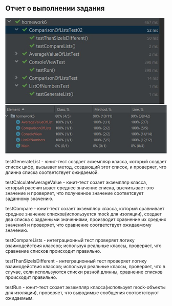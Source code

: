 ## Отчет о выполнении задания ##
![picture](https://github.com/MarkovaOlga/Lessons_unit-tests/blob/master/src/main/java/homework6/HW06unit-tests2.jpg)
![picture](https://github.com/MarkovaOlga/Lessons_unit-tests/blob/master/src/main/java/homework6/HW06unit-tests1.jpg)

testGenerateList - юнит-тест создает экземпляр класса, который создает список цифр, вызывает метод, создающий этот список, и проверяет, что длинна списка соответствует ожидаемой.

testCalculateAverageValue - юнит-тест созает экземпляр класса, который рассчитывает среднее значение списка, высчитывает это значение и проверяет, что полученное значение соответсвует заданному значению.

testCompare - юнит-тест созает экземпляр класса, который сравнивает среднее значение списков(используется mock для изоляции), создает два списка с заданными значениями, производит сравнение их средних значений и проверяет, что сравнение соответствует ожидаемому значению. 

testCompareLists - интеграционный тест проверяет логику взаимодействия классов; используя реальные классы, проверяет, что сравнение списков происходит правильно.

testThanSizeIsDifferent - интеграционный тест проверяет логику взаимодействия классов; используя реальные классы, проверяет, что в случае, если используются списки разной длинны, сравнение списков происходит правильно.

testRun - юнит-тест созает экземпляр класса(использует mock-объекты для изоляции), проверяет, что выводимые сообщения соответствуют ожидаемым.
